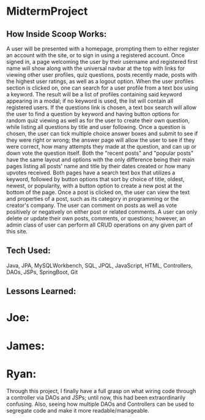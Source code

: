 # MidtermProject

## How Inside Scoop Works:

  A user will be presented with a homepage, prompting them to either register an account with the site, or to sign in using a registered account. Once signed in, a page welcoming the user by their username and registered first name will show along with the universal navbar at the top with links for viewing other user profiles, quiz questions, posts recently made, posts with the highest user ratings, as well as a logout option.
  When the user profiles section is clicked on, one can search for a user profile from a text box using a keyword. The result will be a list of profiles containing said keyword appearing in a modal; if no keyword is used, the list will contain all registered users.
  If the questions link is chosen, a text box search will allow the user to find a question by keyword and having button options for random quiz viewing as well as for the user to create their own question, while listing all questions by title and user following.
  Once a question is chosen, the user can tick multiple choice answer boxes and submit to see if they were right or wrong; the answer page will allow the user to see if they were correct, how many attempts they made at the question, and can up or down vote the question itself.
  Both the "recent posts" and "popular posts" have the same layout and options with the only difference being their main pages listing all posts' name and title by their dates created or how many upvotes received. Both pages have a search text box that utilizes a keyword, followed by button options that sort
  by choice of title, oldest, newest, or popularity, with a button option to create a new post at the bottom of the page. Once a post is clicked on, the user can view the text and properties of a post, such as its category in programming or the creator's company. The user can comment on posts as well as vote positively or negatively on either post or related comments.
  A user can only delete or update their own posts, comments, or questions; however, an admin class of user can perform all CRUD operations on any given part of this site.

  ## Tech Used:
  Java, JPA, MySQLWorkbench, SQL, JPQL, JavaScript, HTML, Controllers, DAOs, JSPs, SpringBoot, Git

  ## Lessons Learned:

  # Joe:

  # James:

  # Ryan:
  Through this project, I finally have a full grasp on what wiring code through a controller via DAOs and JSPs; until now, this had been extraordinarily confusing. Also, seeing how multiple DAOs and Controllers can be used to segregate code and make it more readable/manageable.
